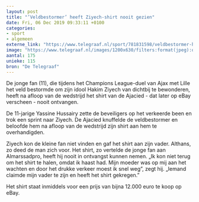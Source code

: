 ```yaml
---
layout: post
title: "’Veldbestormer’ heeft Ziyech-shirt nooit gezien"
date: Fri, 06 Dec 2019 09:33:11 +0100
categories: 
- sport 
- algemeen 
externe_link: "https://www.telegraaf.nl/sport/781831598/veldbestormer-heeft-ziyech-shirt-nooit-gezien"
image: "https://www.telegraaf.nl/images/1200x630/filters:format(jpeg):quality(80)/cdn-kiosk-api.telegraaf.nl/8a5c7024-1812-11ea-a02a-02c309bc01c1.jpg"
aantal: 175
unieke: 115
bron: "De Telegraaf"
---
```


<p class="intro">De jonge fan (11), die tijdens het Champions League-duel van Ajax met Lille het veld bestormde om zijn idool Hakim Ziyech van dichtbij te bewonderen, heeft na afloop van de wedstrijd het shirt van de Ajacied - dat later op eBay verscheen - nooit ontvangen.</p> <p>De 11-jarige Yassine Hussairy zette de beveiligers op het verkeerde been en trok een sprint naar Ziyech. De Ajacied knuffelde de veldbestormer en beloofde hem na afloop van de wedstrijd zijn shirt aan hem te overhandigden.</p><p>Ziyech kon de kleine fan niet vinden en gaf het shirt aan zijn vader. Althans, zo deed de man zich voor. Het shirt, zo vertelde de jonge fan aan Almarssadpro, heeft hij nooit in ontvangst kunnen nemen. „Ik kon niet terug om het shirt te halen, omdat ik haast had. Mijn moeder was op mij aan het wachten en door het drukke verkeer moest ik snel weg”, zegt hij. „Iemand claimde mijn vader te zijn en heeft het shirt gekregen.”</p><p>Het shirt staat inmiddels voor een prijs van bijna 12.000 euro te koop op eBay.</p>
